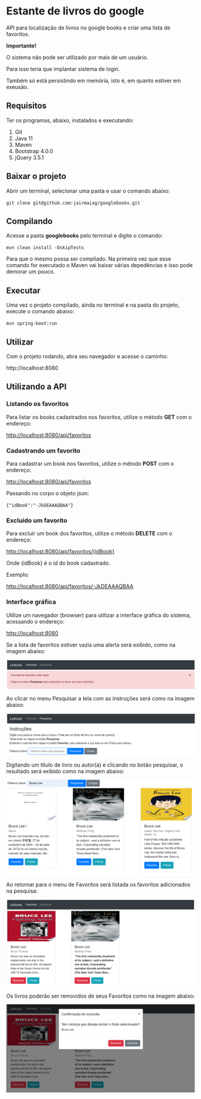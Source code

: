 # Estante de livros do google

API para localização de livros no google books e criar uma lista de favoritos.

**Importante!**

O sistema não pode ser utilizado por mais de um usuário.

Para isso teria que implantar sistema de login. 

Também só está persistindo em memória, isto é, em quanto estiver em exeusão.

## Requisitos
Ter os programas, abaixo, instalados e executando:
1. Git
2. Java 11
3. Maven
4. Bootstrap 4.0.0
5. jQuery 3.5.1

## Baixar o projeto
Abrir um terminal, selecionar uma pasta e usar o comando abaixo:

`git clone git@github.com:jairmaiag/googlebooks.git`

## Compilando
Acesse a pasta **googlebooks** pelo terminal e digite o comando:

`mvn clean install -DskipTests`

Para que o mesmo possa ser compilado. Na primeira vez que esse comando for executado o Maven vai baixar várias depedências e isso pode demorar um pouco.


## Executar
Uma vez o projeto compilado, ainda no terminal e na pasta do projeto, execute o comando abaixo:

`mvn spring-boot:run`

## Utilizar
Com o projeto rodando, abra seu navegador e acesse o caminho:

http://localhost:8080

## Utilizando a API

### Listando os favoritos
Para listar os books cadastrados nos favoritos, utilize o método **GET** com o endereço:

[http://localhost:8080/api/favoritos](http://localhost:8080/api/favoritos)

### Cadastrando um favorito
Para cadastrar um book nos favoritos, utilize o método **POST** com o endereço:

[http://localhost:8080/api/favoritos](http://localhost:8080/api/favoritos)

Passando no corpo o objeto json:

`{"idBook":"-JkDEAAAQBAA"}`

### Excluido um favorito
Para excluir um book dos favoritos, utilize o método **DELETE** com o endereço:

[http://localhost:8080/api/favoritos/{idBook}](http://localhost:8080/api/favoritos/{idBook})

Onde {idBook} é o id do book cadastrado.

Exemplo:

[http://localhost:8080/api/favoritos/-JkDEAAAQBAA](http://localhost:8080/api/favoritos/-JkDEAAAQBAA)

### Interface gráfica
Utilize um navegador (browser) para utilizar a interface gráfica do sistema, acessando o endereço:

[http://localhost:8080](http://localhost:8080)

Se a lista de favoritos estiver vazia uma alerta será exibido, como na imagem abaixo:

![](/src/resources/tela01.png)

Ao clicar no menu Pesquisar a tela com as instruções será como na imagem abaixo:

![](/src/resources/tela02.png)

Digitando um título de livro ou autor(a) e clicando no botão pesquisar, o resultado será exibido como na imagem abaixo:

![](/src/resources/tela03.png)

Ao retornar para o menu de Favoritos será listada os favoritos adicionados na pesquisa:

![](/src/resources/tela04.png)

Os livros poderão ser removidos de seus Favoritos como na imagem abaixo:

![](/src/resources/tela05.png)

